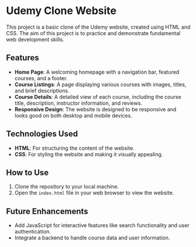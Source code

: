 

# Udemy Clone Website

This project is a basic clone of the Udemy website, created using HTML and CSS. The aim of this project is to practice and demonstrate fundamental web development skills.

## Features

- **Home Page**: A welcoming homepage with a navigation bar, featured courses, and a footer.
- **Course Listings**: A page displaying various courses with images, titles, and brief descriptions.
- **Course Details**: A detailed view of each course, including the course title, description, instructor information, and reviews.
- **Responsive Design**: The website is designed to be responsive and looks good on both desktop and mobile devices.

## Technologies Used

- **HTML**: For structuring the content of the website.
- **CSS**: For styling the website and making it visually appealing.

## How to Use

1. Clone the repository to your local machine.
2. Open the `index.html` file in your web browser to view the website.

## Future Enhancements

- Add JavaScript for interactive features like search functionality and user authentication.
- Integrate a backend to handle course data and user information.
